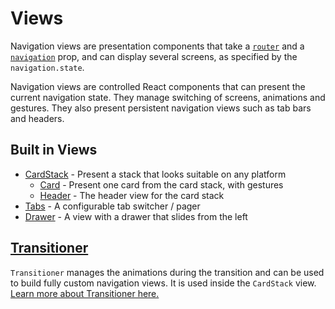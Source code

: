 # Views

Navigation views are presentation components that take a [`router`](/docs/api/routers) and a [`navigation`](/docs/navigators/navigation-prop) prop, and can display several screens, as specified by the `navigation.state`.

Navigation views are controlled React components that can present the current navigation state. They manage switching of screens, animations and gestures. They also present persistent navigation views such as tab bars and headers.

## Built in Views

- [CardStack](https://github.com/reactjs/react-navigation/blob/master/src/views/CardStack.js) - Present a stack that looks suitable on any platform
    + [Card](https://github.com/reactjs/react-navigation/blob/master/src/views/Card.js) - Present one card from the card stack, with gestures
    + [Header](https://github.com/reactjs/react-navigation/blob/master/src/views/Header.js) - The header view for the card stack
- [Tabs](https://github.com/reactjs/react-navigation/blob/master/src/views/TabView) - A configurable tab switcher / pager
- [Drawer](https://github.com/reactjs/react-navigation/tree/master/src/views/Drawer) - A view with a drawer that slides from the left

## [Transitioner](/docs/views/transitioner)

`Transitioner` manages the animations during the transition and can be used to build fully custom navigation views. It is used inside the `CardStack` view. [Learn more about Transitioner here.](/docs/views/transitioner)
